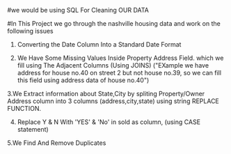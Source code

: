 #we would be using SQL For Cleaning OUR DATA

#In This Project we go through the nashville housing data and work on the following issues
1. Converting the Date Column Into a Standard Date Format

2. We Have Some Missing Values Inside Property Address Field. which we fill using The Adjacent Columns (Using JOINS)
  ("EXample we have address for house no.40 on street 2 but not house no.39, so we can fill this field using address data of house no.40")


3.We Extract information about State,City by spliting  Property/Owner Address column into 3 columns (address,city,state) using string REPLACE FUNCTION.


4. Replace Y & N With 'YES' & 'No' in sold as column,  (using CASE statement)


5.We Find And Remove Duplicates
